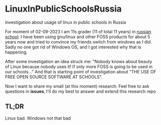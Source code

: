 # LinuxInPublicSchoolsRussia
Investigation about usage of linux in public schools in Russia

For moment of 02-09-2023 I am 11s grader (11 of total 11 years) in [russian school](http://sgls.admsurgut.ru/).
I have been using gnu/linux and other FOSS products for about 5 years now and tried to convince my friends switch from windows as I did. Sadly no one got rid of Windows OS, and I got interested why that is happening.

After some investigation an idea struck me: "Nobody knows about beauty of Linux because nobody uses it! If only more FOSS is going to be used in our schools..." And that is starting point of investigation about "THE USE OF FREE OPEN SOURCE SOFTWARE AT SCHOOLS".

Now I want to share my small (at this moment) research.
Feel free to ask questions in **issues**, I'll do my best to answer and extend this research repo

## TL;DR
Linux bad. Windows not that bad
